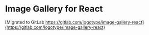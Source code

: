 # Image Gallery for React

[Migrated to GitLab https://gitlab.com/logotype/image-gallery-react](https://gitlab.com/logotype/image-gallery-react)